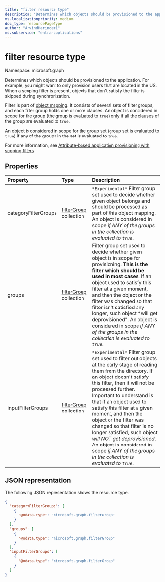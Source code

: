 ```yaml
---
title: "filter resource type"
description: "Determines which objects should be provisioned to the application."
ms.localizationpriority: medium
doc_type: resourcePageType
author: "ArvindHarinder1"
ms.subservice: "entra-applications"
---
```


# filter resource type

Namespace: microsoft.graph

Determines which objects should be provisioned to the application. For example, you might want to only provision users that are located in the US. When a scoping filter is present, objects that don't satisfy the filter is skipped during synchronization.

Filter is part of [object mapping](synchronization-objectmapping.md). It consists of several sets of filter groups, and each filter group holds one or more clauses. An object is considered in scope for the group (the group is evaluated to `true`) only if all the clauses of the group are evaluated to `true`.

An object is considered in scope for the group set (group set is evaluated to `true`) if any of the groups in the set is evaluated to `true`.

For more information, see [Attribute-based application provisioning with scoping filters](/azure/active-directory/active-directory-saas-scoping-filters)

## Properties
| Property       | Type    |Description|
|:---------------|:--------|:----------|
|categoryFilterGroups|[filterGroup](synchronization-filtergroup.md) collection|`*Experimental*` Filter group set used to decide whether given object belongs and should be processed as part of this object mapping. An object is considered in scope *if ANY of the groups in the collection is evaluated to `true`*.|
|groups|[filterGroup](synchronization-filtergroup.md) collection|Filter group set used to decide whether given object is in scope for provisioning. **This is the filter which should be used in most cases**. If an object used to satisfy this filter at a given moment, and then the object or the filter was changed so that filter isn't satisfied any longer, such object *will get deprovisioned". An object is considered in scope *if ANY of the groups in the collection is evaluated to `true`*.|
|inputFilterGroups|[filterGroup](synchronization-filtergroup.md) collection|`*Experimental*` Filter group set used to filter out objects at the early stage of reading them from the directory. If an object doesn't satisfy this filter, then it will not be processed further. Important to understand is that if an object used to satisfy this filter at a given moment, and then the object or the filter was changed so that filter is no longer satisfied, such object *will NOT get deprovisioned*. An object is considered in scope *if ANY of the groups in the collection is evaluated to `true`*. |

## JSON representation

The following JSON representation shows the resource type.

<!-- {
  "blockType": "resource",
  "optionalProperties": [

  ],
  "@odata.type": "microsoft.graph.filter"
}-->

```json
{
  "categoryFilterGroups": [
    {
      "@odata.type": "microsoft.graph.filterGroup"
    }
  ],
  "groups": [
    {
      "@odata.type": "microsoft.graph.filterGroup"
    }
  ],
  "inputFilterGroups": [
    {
      "@odata.type": "microsoft.graph.filterGroup"
    }
  ]
}
```

<!-- uuid: 8fcb5dbc-d5aa-4681-8e31-b001d5168d79
2015-10-25 14:57:30 UTC -->
<!--
{
  "type": "#page.annotation",
  "description": "filter resource",
  "keywords": "",
  "section": "documentation",
  "tocPath": "",
  "suppressions": []
}
-->


